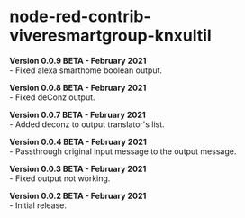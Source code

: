 # node-red-contrib-viveresmartgroup-knxultil

<p>
<b>Version 0.0.9 BETA - February 2021</b><br/>
- Fixed alexa smarthome boolean output.</br>
</p>
<p>
<b>Version 0.0.8 BETA - February 2021</b><br/>
- Fixed deConz output.</br>
</p>
<p>
<b>Version 0.0.7 BETA - February 2021</b><br/>
- Added deconz to output translator's list.</br>
</p>
<p>
<b>Version 0.0.4 BETA - February 2021</b><br/>
- Passthrough original input message to the output message.</br>
</p>
<p>
<b>Version 0.0.3 BETA - February 2021</b><br/>
- Fixed output not working.</br>
</p>
<p>
<b>Version 0.0.2 BETA - February 2021</b><br/>
- Initial release.</br>
</p>
